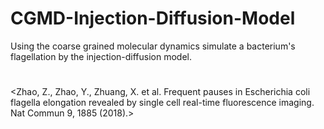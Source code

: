 # CGMD-Injection-Diffusion-Model
Using the coarse grained molecular dynamics simulate a bacterium's flagellation by the injection-diffusion model.

#
<Zhao, Z., Zhao, Y., Zhuang, X. et al. Frequent pauses in Escherichia coli flagella elongation revealed by single cell real-time fluorescence imaging. Nat Commun 9, 1885 (2018).>
